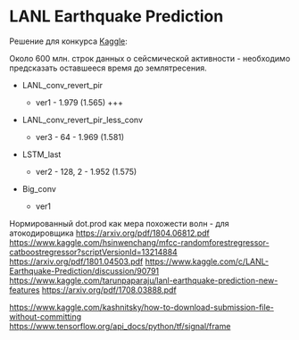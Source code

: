 # LANL Earthquake Prediction

Решение для конкурса [Kaggle](https://www.kaggle.com/c/LANL-Earthquake-Prediction):

Около 600 млн. строк данных о сейсмической активности - необходимо предсказать оставшееся время до землятресения.

- LANL_conv_revert_pir
    - ver1 - 1.979 (1.565) +++

- LANL_conv_revert_pir_less_conv
    - ver3 - 64 - 1.969 (1.581)
    
- LSTM_last
    - ver2 - 128, 2 - 1.952 (1.575)
    
- Big_conv
    - ver1


Нормированный dot.prod как мера похожести волн - для атокодировщика
https://arxiv.org/pdf/1804.06812.pdf
https://www.kaggle.com/hsinwenchang/mfcc-randomforestregressor-catboostregressor?scriptVersionId=13214884
https://arxiv.org/pdf/1801.04503.pdf
https://www.kaggle.com/c/LANL-Earthquake-Prediction/discussion/90791
https://www.kaggle.com/tarunpaparaju/lanl-earthquake-prediction-new-features
https://arxiv.org/pdf/1708.03888.pdf

https://www.kaggle.com/kashnitsky/how-to-download-submission-file-without-committing
https://www.tensorflow.org/api_docs/python/tf/signal/frame
